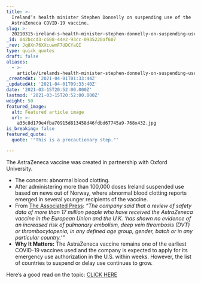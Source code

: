 ```yaml
---
title: >-
  Ireland’s health minister Stephen Donnelly on suspending use of the
  AstraZeneca COVID-19 vaccine.
slug: >-
  20210315-ireland-s-health-minister-stephen-donnelly-on-suspending-use-of-the-astrazeneca-covid-19
_id: 042bccd3-c608-44e2-93cc-0935220af607
_rev: Jq8Xn76XXcuwmF7UDCYaQI
type: quick_quotes
draft: false
aliases:
  - >-
    article/irelands-health-minister-stephen-donnelly-on-suspending-use-of-the-astrazeneca-covid-19-vaccine/
_createdAt: '2021-04-01T01:33:44Z'
_updatedAt: '2021-04-01T09:33:40Z'
date: '2021-03-15T20:52:00.000Z'
lastmod: '2021-03-15T20:52:00.000Z'
weight: 50
featured_image:
  alt: Featured article image
  url: >-
    a33c8d179e4fba70915d813458d46fdbd67745a9-768x432.jpg
is_breaking: false
featured_quote:
  quote: '"This is a precautionary step."'

---
```

The AstraZeneca vaccine was created in partnership with Oxford University.

* The concern: abnormal blood clotting.
* After administering more than 100,000 doses Ireland suspended use based on news out of Norway, where abnormal blood clotting reports emerged in several younger recipients of the vaccine.
* From [The Associated Press](https://apnews.com/article/europe-coronavirus-vaccine-iceland-coronavirus-pandemic-ireland-b1e9e02b0b6335cc6b13ecc257dc68d3): _“The company said that a review of safety data of more than 17 million people who have received the AstraZeneca vaccine in the European Union and the U.K. ‘has shown no evidence of an increased risk of pulmonary embolism, deep vein thrombosis (DVT) or thrombocytopenia, in any defined age group, gender, batch or in any particular country.’”_
* **Why It Matters:** The AstraZeneca vaccine remains one of the earliest COVID-19 vaccines used and the company is expected to apply for its emergency use authorization in the U.S. within weeks. However, the list of countries to suspend or delay use continues to grow.

Here’s a good read on the topic: [CLICK HERE](https://www.npr.org/sections/coronavirus-live-updates/2021/03/14/976994771/ireland-joins-list-of-countries-pausing-use-of-astrazenecas-covid-19-vaccine)